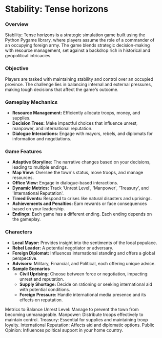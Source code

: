<h1>Stability: Tense horizons</h1>
<h3>Overview</h3>
Stability: Tense horizons is a strategic simulation game built using the Python Pygame library, where players assume the role of a commander of an occupying foreign army. The game blends strategic decision-making with resource management, set against a backdrop rich in historical and geopolitical intricacies.

<h3>Objective</h3>
Players are tasked with maintaining stability and control over an occupied province. The challenge lies in balancing internal and external pressures, making tough decisions that affect the game's outcome.

<h3>Gameplay Mechanics</h3>
<ul>
  <li><strong>Resource Management:</strong> Efficiently allocate troops, money, and supplies.</li>
  <li><strong>Decision Trees:</strong> Make impactful choices that influence unrest, manpower, and international reputation.</li>
  <li><strong>Dialogue Interactions:</strong> Engage with mayors, rebels, and diplomats for information and negotiations.</li>
</ul>

<h3>Game Features</h3>
<ul>
  <li><strong>Adaptive Storyline:</strong> The narrative changes based on your decisions, leading to multiple endings.</li>
  <li><strong>Map View:</strong> Oversee the town's status, move troops, and manage resources.</li>
  <li><strong>Office View:</strong> Engage in dialogue-based interactions.</li>
  <li><strong>Dynamic Metrics:</strong> Track 'Unrest Level', 'Manpower', 'Treasury', and 'International Reputation'.</li>
  <li><strong>Timed Events:</strong> Respond to crises like natural disasters and uprisings.</li>
  <li><strong>Achievements and Penalties:</strong> Earn rewards or face consequences based on your leadership.</li>
  <li><strong>Endings:</strong> Each game has a different ending. Each ending depends on the gameplay.</li>
</ul>

<h3>Characters</h3>
<ul>
  <li><strong>Local Mayor:</strong> Provides insight into the sentiments of the local populace.</li>
  <li><strong>Rebel Leader:</strong> A potential negotiator or adversary.</li>
  <li><strong>Foreign Diplomat:</strong> Influences international standing and offers a global perspective.</li>
  <li><strong>Advisors:</strong> Military, Financial, and Political, each offering unique advice.</li>
  <li><strong>Sample Scenarios</strong>
    <ul>
      <li><strong>Civil Uprising:</strong> Choose between force or negotiation, impacting unrest and reputation.</li>
      <li><strong>Supply Shortage:</strong> Decide on rationing or seeking international aid with potential conditions.</li>
      <li><strong>Foreign Pressure:</strong> Handle international media presence and its effects on reputation.</li>
    </ul>
  </li>
</ul>
Metrics to Balance
Unrest Level: Manage to prevent the town from becoming unmanageable.
Manpower: Distribute troops effectively to maintain control.
Treasury: Essential for supplies and maintaining troop loyalty.
International Reputation: Affects aid and diplomatic options.
Public Opinion: Influences political support in your home country.
